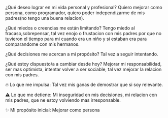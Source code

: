 ¿Qué deseo lograr en mi vida personal y profesional?
    Quiero mejorar como persona, como programador, quiero poder independizarme de mis padres(no tengo una buena relacion).

¿Qué miedos o creencias me están limitando?
    Tengo miedo al fracaso,sobrepensar, tal vez enojo o frustacion con mis padres por que no tuvieron el tiempo para mi cuando era un niño y si estaban era para comparandome con mis hermanos.

¿Qué decisiones me acercan a mi propósito?
    Tal vez a seguir intentando.

¿Qué estoy dispuesto/a a cambiar desde hoy?
    Mejorar mi responsabilidad, ser mas optimista, intentar volver a ser sociable, tal vez mejorar la relacion con mis padres.




🔥 Lo que me impulsa:
    Tal vez mis ganas de demostrar que si soy relevante.

⚠️ Lo que me detiene:
    Mi inseguridad en mis decisiones, mi relacion con mis padres, que ne estoy volviendo mas irresponsable. 

✨ Mi propósito inicial:
    Mejorar como persona